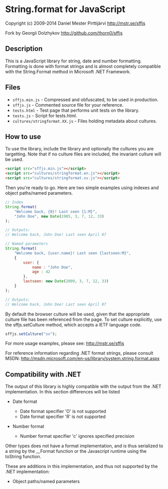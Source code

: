 String.format for JavaScript
============================

Copyright (c) 2009-2014 Daniel Mester Pirttijärvi
http://mstr.se/sffjs

Fork by Georgii Dolzhykov
http://github.com/thorn0/sffjs

## Description

This is a JavaScript library for string, date and number formatting. Formatting
is done with format strings and is almost completely compatible with the
String.Format method in Microsoft .NET Framework.

## Files

* `sffjs.min.js`                - Compressed and obfuscated, to be used in production.
* `sffjs.js`                    - Commented source file for your reference.
* `tests.html`                  - Test page that performs unit tests on the library.
* `tests.js`                    - Script for tests.html.
* `cultures/stringformat.XX.js` - Files holding metadata about cultures.

## How to use

To use the library, include the library and optionally the cultures you
are targetting. Note that if no culture files are included, the invariant
culture will be used.

```html
<script src="sffjs.min.js"></script>
<script src="cultures/stringformat.en.js"></script>
<script src="cultures/stringformat.sv.js"></script>
```

Then you're ready to go. Here are two simple examples using indexes and object
paths/named parameters.

```js
// Index
String.format(
    "Welcome back, {0}! Last seen {1:M}",
    "John Doe", new Date(1985, 3, 7, 12, 33)
);

// Outputs:
// Welcome back, John Doe! Last seen April 07

// Named parameters
String.format(
    "Welcome back, {user.name}! Last seen {lastseen:M}",
    {
        user: {
            name : "John Doe",
            age : 42
        },
        lastseen: new Date(2009, 3, 7, 12, 33)
    }
);

// Outputs:
// Welcome back, John Doe! Last seen April 07
```

By default the browser culture will be used, given that the appropriate culture
file has been referenced from the page. To set culture explicitly, use the
sffjs.setCulture method, which accepts a IETF language code.

```js
sffjs.setCulture("sv");
```

For more usage examples, please see:
http://mstr.se/sffjs

For reference information regarding .NET format strings, please consult MSDN:
http://msdn.microsoft.com/en-us/library/system.string.format.aspx

## Compatibility with .NET

The output of this library is highly compatible with the output from the .NET
implementation. In this section differences will be listed

* Date format
    * Date format specifier 'O' is not supported
    * Date format specifier 'R' is not supported

* Number format
    * Number format specifier 'c' ignores specified precision

Other types does not have a format implementation, and is thus serialized to a
string by the __Format function or the Javascript runtime using the toString function.

These are additions in this implementation, and thus not supported by the .NET implementation:
* Object paths/named parameters
